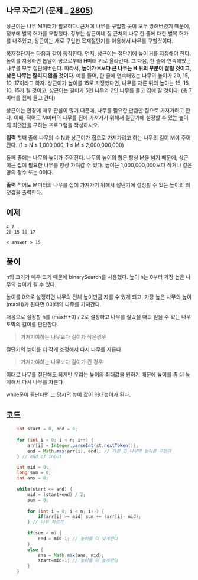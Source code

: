 
## 나무 자르기 (문제 _ [2805](https://www.acmicpc.net/problem/2805))

상근이는 나무 M미터가 필요하다. 근처에 나무를 구입할 곳이 모두 망해버렸기 때문에, 정부에 벌목 허가를 요청했다. 정부는 상근이네 집 근처의 나무 한 줄에 대한 벌목 허가를 내주었고, 상근이는 새로 구입한 목재절단기를 이용해서 나무를 구할것이다.

목재절단기는 다음과 같이 동작한다. 먼저, 상근이는 절단기에 높이 H를 지정해야 한다. 높이를 지정하면 톱날이 땅으로부터 H미터 위로 올라간다. 그 다음, 한 줄에 연속해있는 나무를 모두 절단해버린다. 따라서, **높이가 H보다 큰 나무는 H 위의 부분이 잘릴 것이고, 낮은 나무는 잘리지 않을 것이다.** 예를 들어, 한 줄에 연속해있는 나무의 높이가 20, 15, 10, 17이라고 하자. 상근이가 높이를 15로 지정했다면, 나무를 자른 뒤의 높이는 15, 15, 10, 15가 될 것이고, 상근이는 길이가 5인 나무와 2인 나무를 들고 집에 갈 것이다. (총 7미터를 집에 들고 간다)

상근이는 환경에 매우 관심이 많기 때문에, 나무를 필요한 만큼만 집으로 가져가려고 한다. 이때, 적어도 M미터의 나무를 집에 가져가기 위해서 절단기에 설정할 수 있는 높이의 최댓값을 구하는 프로그램을 작성하시오.

**입력**
첫째 줄에 나무의 수 N과 상근이가 집으로 가져가려고 하는 나무의 길이 M이 주어진다. (1 ≤ N ≤ 1,000,000, 1 ≤ M ≤ 2,000,000,000)

둘째 줄에는 나무의 높이가 주어진다. 나무의 높이의 합은 항상 M을 넘기 때문에, 상근이는 집에 필요한 나무를 항상 가져갈 수 있다. 높이는 1,000,000,000보다 작거나 같은 양의 정수 또는 0이다.

**출력**
적어도 M미터의 나무를 집에 가져가기 위해서 절단기에 설정할 수 있는 높이의 최댓값을 출력한다.
  

## 예제

	4 7
	20 15 10 17
		
	< answer > 15  

## 풀이
n의 크기가 매우 크기 때문에 binarySearch를 사용했다. 
높이 h는 0부터 가장 높은 나무의 높이가 될 수 있다.

높이를 0으로 설정하면 나무의 전체 높이만큼 자를 수 있게 되고, 가장 높은 나무의 높이(maxH)가 된다면 0미터의 나무를 가져간다.

처음으로 설정할 h를 (maxH+0) / 2로 설정하고 나무를 잘랐을 때의 얻을 수 있는 나무토막의 길이를 판단한다.

> 가져가야하는 나무보다 길이가 작은경우

절단기의 높이를 더 작게 조정해서 다시 나무를 자른다

> 가져가야하는 나무보다 길이가 긴 경우

이대로 나무를 절단해도 되지만 우리는 높이의 최대값을 원하기 때문에 높이를 좀 더 높게해서 다시 나무를 자른다

while문이 끝난다면 그 당시의 높이 값이 최대높이가 된다.

## 코드
```java
    int start = 0, end = 0;
    
    for (int i = 0; i < n; i++) {
        arr[i] = Integer.parseInt(st.nextToken());
        end = Math.max(arr[i], end); // 가장 긴 나무의 높이를 구한다
    } // end of input

    int mid = 0;
    long sum = 0;
    int ans = 0;
    
    while(start <= end) {
        mid = (start+end) / 2;
        sum = 0;
        
        for (int i = 0; i < n; i++) {
            if(arr[i] >= mid) sum += (arr[i]- mid);
        } // 나무 자르기
        
        if(sum < m) {
            end = mid-1; // 높이를 더 낮게한다
        }
        else {
            ans = Math.max(ans, mid);
            start=mid+1; // 높이를 더 높게한다
        }
    }
```